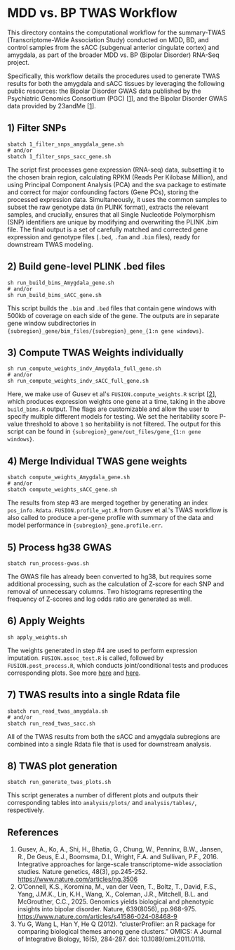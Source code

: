# MDD vs. BP TWAS Workflow
This directory contains the computational workflow for the summary-TWAS (Transcriptome-Wide Association Study) conducted on MDD, BD, and control samples from the sACC (subgenual anterior cingulate cortex) and amygdala, as part of the broader MDD vs. BP (Bipolar Disorder) RNA-Seq project. 

Specifically, this workflow details the procedures used to generate TWAS results for both the amygdala and sACC tissues by leveraging the following public resources: the Bipolar Disorder GWAS data published by the Psychiatric Genomics Consortium (PGC) [[1](#references)], and the Bipolar Disorder GWAS data provided by 23andMe [[1](#references)].

## 1) Filter SNPs

```
sbatch 1_filter_snps_amygdala_gene.sh
# and/or
sbatch 1_filter_snps_sacc_gene.sh
```
The script first processes gene expression (RNA-seq) data, subsetting it to the chosen brain region, calculating RPKM (Reads Per Kilobase Million), and using Principal Component Analysis (PCA) and the sva package to estimate and correct for major confounding factors (Gene PCs), storing the processed expression data. Simultaneously, it uses the common samples to subset the raw genotype data (in PLINK format), extracts the relevant samples, and crucially, ensures that all Single Nucleotide Polymorphism (SNP) identifiers are unique by modifying and overwriting the PLINK .bim file. The final output is a set of carefully matched and corrected gene expression and genotype files (`.bed`, `.fam` and `.bim` files), ready for downstream TWAS modeling.

## 2) Build gene-level PLINK .bed files
```
sh run_build_bims_Amygdala_gene.sh
# and/or
sh run_build_bims_sACC_gene.sh
```

This script builds the `.bim` and `.bed` files that contain gene windows with 500kb of coverage on each side of the gene. The outputs are in separate gene window subdirectories in `{subregion}_gene/bim_files/{subregion}_gene_{1:n gene windows}`.

## 3) Compute TWAS Weights individually
```
sh run_compute_weights_indv_Amygdala_full_gene.sh
# and/or
sh run_compute_weights_indv_sACC_full_gene.sh
```

Here, we make use of Gusev et al's `FUSION.compute_weights.R` script [[2](#references)], which produces expression weights one gene at a time, taking in the above `build_bims.R` output. The flags are customizable and allow the user to specify multiple different models for testing. We set the heritability score P-value threshold to above `1` so heritability is not filtered. The output for this script can be found in `{subregion}_gene/out_files/gene_{1:n gene windows}`.

## 4) Merge Individual TWAS gene weights
```
sbatch compute_weights_Amygdala_gene.sh
# and/or
sbatch compute_weights_sACC_gene.sh
```

The results from step #3 are merged together by generating an index `pos_info.Rdata`. `FUSION.profile_wgt.R` from Gusev et al.'s TWAS workflow is also called to produce a per-gene profile with summary of the data and model performance in `{subregion}_gene.profile.err`.

## 5) Process hg38 GWAS
```
sbatch run_process-gwas.sh
```

The GWAS file has already been converted to hg38, but requires some additional processing, such as the calculation of Z-score for each SNP and removal of unnecessary columns. Two histograms representing the frequency of Z-scores and log odds ratio are generated as well.

## 6) Apply Weights
```
sh apply_weights.sh
```

The weights generated in step #4 are used to perform expression imputation. `FUSION.assoc_test.R` is called, followed by `FUSION.post_process.R`, which conducts joint/conditional tests and produces corresponding plots. See more [here](http://gusevlab.org/projects/fusion/#typical-analysis-and-output) and [here](http://gusevlab.org/projects/fusion/#jointconditional-tests-and-plots).

## 7) TWAS results into a single Rdata file
```
sbatch run_read_twas_amygdala.sh
# and/or
sbatch run_read_twas_sacc.sh
```

All of the TWAS results from both the sACC and amygdala subregions are combined into a single Rdata file that is used for downstream analysis.

## 8) TWAS plot generation
```
sbatch run_generate_twas_plots.sh
```

This script generates a number of different plots and outputs their corresponding tables into `analysis/plots/` and `analysis/tables/`, respectively.

## References
1. Gusev, A., Ko, A., Shi, H., Bhatia, G., Chung, W., Penninx, B.W., Jansen, R., De Geus, E.J., Boomsma, D.I., Wright, F.A. and Sullivan, P.F., 2016. Integrative approaches for large-scale transcriptome-wide association studies. Nature genetics, 48(3), pp.245-252. https://www.nature.com/articles/ng.3506
2. O’Connell, K.S., Koromina, M., van der Veen, T., Boltz, T., David, F.S., Yang, J.M.K., Lin, K.H., Wang, X., Coleman, J.R., Mitchell, B.L. and McGrouther, C.C., 2025. Genomics yields biological and phenotypic insights into bipolar disorder. Nature, 639(8056), pp.968-975. https://www.nature.com/articles/s41586-024-08468-9  
3. Yu G, Wang L, Han Y, He Q (2012). “clusterProfiler: an R package for comparing biological themes among gene clusters.” OMICS: A Journal of Integrative Biology, 16(5), 284-287. doi: 10.1089/omi.2011.0118.
